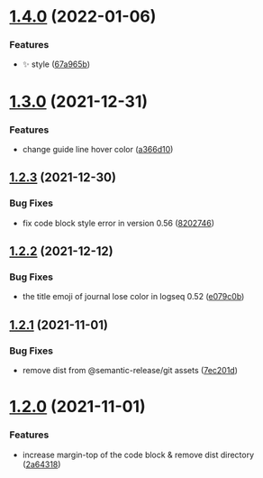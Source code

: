 # [1.4.0](https://github.com/haydenull/logseq-woz-theme/compare/v1.3.0...v1.4.0) (2022-01-06)


### Features

* ✨ style ([67a965b](https://github.com/haydenull/logseq-woz-theme/commit/67a965b17f31b911ee7b9b641b9b07267b7a00b1))

# [1.3.0](https://github.com/haydenull/logseq-woz-theme/compare/v1.2.3...v1.3.0) (2021-12-31)


### Features

* change guide line hover color ([a366d10](https://github.com/haydenull/logseq-woz-theme/commit/a366d10c911d5718119ee1fb7e622197d0ad4e99))

## [1.2.3](https://github.com/haydenull/logseq-woz-theme/compare/v1.2.2...v1.2.3) (2021-12-30)


### Bug Fixes

* fix code block style error in version 0.56 ([8202746](https://github.com/haydenull/logseq-woz-theme/commit/8202746c197234d02a60f810513cf6d242f970cf))

## [1.2.2](https://github.com/haydenull/logseq-woz-theme/compare/v1.2.1...v1.2.2) (2021-12-12)


### Bug Fixes

* the title emoji of journal lose color in logseq 0.52 ([e079c0b](https://github.com/haydenull/logseq-woz-theme/commit/e079c0b78b53678243a8a37b33e610558311cf3f))

## [1.2.1](https://github.com/haydenull/logseq-woz-theme/compare/v1.2.0...v1.2.1) (2021-11-01)


### Bug Fixes

* remove dist from @semantic-release/git assets ([7ec201d](https://github.com/haydenull/logseq-woz-theme/commit/7ec201dae92546d9d6df9e51110e2b0a22113642))

# [1.2.0](https://github.com/haydenull/logseq-woz-theme/compare/v1.1.1...v1.2.0) (2021-11-01)


### Features

* increase margin-top of the code block & remove dist directory ([2a64318](https://github.com/haydenull/logseq-woz-theme/commit/2a643188640687c8a6d215eeb0755b0f2c9b5719))
